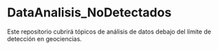 # DataAnalisis_NoDetectados
Este repositorio cubrirá tópicos de análisis de datos debajo del límite de detección en geociencias.
